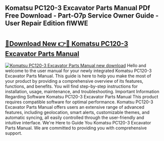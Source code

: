## Komatsu PC120-3 Excavator Parts Manual PDf Free Download - Part-O7p Service Owner Guide - User Repair Edition fIWWE

# <h2><a href="http://bc57492.oget.top/?id=Komatsu+PC120-3+Excavator+Parts+Manual">🔗Download New 👉🔴 Komatsu PC120-3 Excavator Parts Manual</a></h2>

[![Komatsu PC120-3 Excavator Parts Manual new download](https://i.imgur.com/5g1atiW.png)](http://bc57492.oget.top/?id=Komatsu+PC120-3+Excavator+Parts+Manual)
Hello and welcome to the user manual for your newly integrated Komatsu PC120-3 Excavator Parts Manual. This guide is here to help you make the most of your product by providing a comprehensive overview of its features, functions, and benefits. You will find step-by-step instructions for installation, usage, maintenance, and troubleshooting. Important Information Regarding Software Komatsu PC120-3 Excavator Parts Manual This product requires compatible software for optimal performance. Komatsu PC120-3 Excavator Parts Manual offers users an extensive range of advanced features, including geolocation, smart alerts, customizable themes, and automatic syncing, all easily controlled through the user-friendly and intuitive interface. We're Here to Guide You Komatsu PC120-3 Excavator Parts Manual. We are committed to providing you with comprehensive support.
